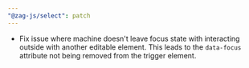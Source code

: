 ```yaml
---
"@zag-js/select": patch
---
```


- Fix issue where machine doesn't leave focus state with interacting outside with another editable element. This leads
  to the `data-focus` attribute not being removed from the trigger element.
